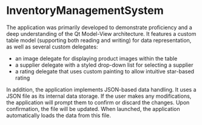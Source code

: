 # InventoryManagementSystem

The application was primarily developed to demonstrate proficiency and a deep understanding of the Qt Model-View architecture. It features a custom table model (supporting both reading and writing) for data representation, as well as several custom delegates:
- an image delegate for displaying product images within the table
- a supplier delegate with a styled drop-down list for selecting a supplier
- a rating delegate that uses custom painting to allow intuitive star-based rating

In addition, the application implements JSON-based data handling. It uses a JSON file as its internal data storage. If the user makes any modifications, the application will prompt them to confirm or discard the changes. Upon confirmation, the file will be updated. When launched, the application automatically loads the data from this file.
